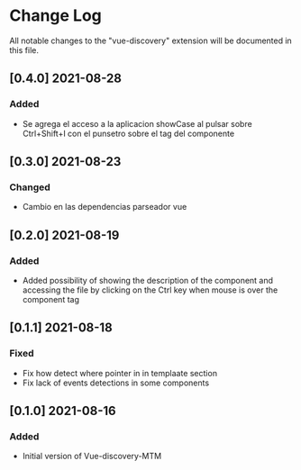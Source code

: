 # Change Log

All notable changes to the "vue-discovery" extension will be documented in this file.

## [0.4.0] 2021-08-28

### Added

-   Se agrega el acceso a la aplicacion showCase al pulsar sobre Ctrl+Shift+I  con el punsetro sobre el tag del componente

## [0.3.0] 2021-08-23

### Changed

-   Cambio en las dependencias parseador vue

## [0.2.0] 2021-08-19

### Added

-   Added possibility of showing the description of the component and accessing the file by clicking on the Ctrl key when mouse is over the component tag

## [0.1.1] 2021-08-18

### Fixed

-   Fix how detect where pointer in in templaate section
-   Fix lack of events detections in some components

## [0.1.0] 2021-08-16

### Added

-   Initial version of Vue-discovery-MTM
